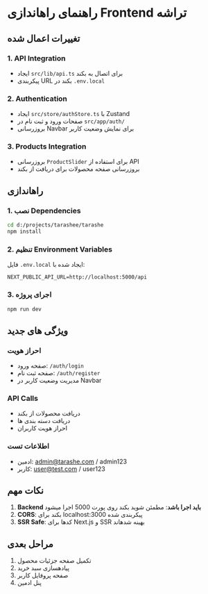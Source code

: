 # راهنمای راهاندازی Frontend تراشه

## تغییرات اعمال شده

### 1. API Integration
- ایجاد `src/lib/api.ts` برای اتصال به بکند
- پیکربندی URL بکند در `.env.local`

### 2. Authentication
- ایجاد `src/store/authStore.ts` با Zustand
- صفحات ورود و ثبت نام در `src/app/auth/`
- بروزرسانی Navbar برای نمایش وضعیت کاربر

### 3. Products Integration
- بروزرسانی `ProductSlider` برای استفاده از API
- بروزرسانی صفحه محصولات برای دریافت از بکند

## راهاندازی

### 1. نصب Dependencies
```bash
cd d:/projects/tarashee/tarashe
npm install
```

### 2. تنظیم Environment Variables
فایل `.env.local` ایجاد شده با:
```
NEXT_PUBLIC_API_URL=http://localhost:5000/api
```

### 3. اجرای پروژه
```bash
npm run dev
```

## ویژگی های جدید

### احراز هویت
- صفحه ورود: `/auth/login`
- صفحه ثبت نام: `/auth/register`
- مدیریت وضعیت کاربر در Navbar

### API Calls
- دریافت محصولات از بکند
- دریافت دسته بندی ها
- احراز هویت کاربران

### اطلاعات تست
- ادمین: admin@tarashe.com / admin123
- کاربر: user@test.com / user123

## نکات مهم

1. **Backend باید اجرا باشد**: مطمئن شوید بکند روی پورت 5000 اجرا میشود
2. **CORS**: بکند برای localhost:3000 پیکربندی شده
3. **SSR Safe**: کدها برای Next.js و SSR بهینه شدهاند

## مراحل بعدی

1. تکمیل صفحه جزئیات محصول
2. پیادهسازی سبد خرید
3. صفحه پروفایل کاربر
4. پنل ادمین